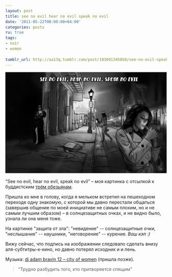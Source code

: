 ```yaml
---
layout: post
title: see no evil hear no evil speak no evil
date: '2011-05-22T00:00:00+04:00'
categories: posts
ru: true
tags:
- noir
- women

tumblr_url: http://aa13q.tumblr.com/post/103091345850/see-no-evil-speak-no-evil-speak-no-evil
---
```


![see no evil hear no evil speak no evil](/assets/img/posts/tumblr_files/tumblr_nfbhhlC06W1qg3f9lo1_1280.jpg)

“See no evil, hear no evil, speak no evil” – моя картинка с отсылкой к буддистским [трём обезьянам](https://ru.wikipedia.org/wiki/%D0%A2%D1%80%D0%B8_%D0%BE%D0%B1%D0%B5%D0%B7%D1%8C%D1%8F%D0%BD%D1%8B).
<!--more-->
Пришла ко мне в голову, когда я мельком встретил на пешеходном переходе одну знакомую, с которой мы давно перестали общаться (завершив общение по моей инициативе не самым плохим, но и не самым лучшим образом) – в солнцезащитных очках, и не видно было, узнала ли она меня тоже.

На картинке "защита от зла": "невидение" -- солнцезащитные очки, "неслышание" -- наушники, "неговорение" -- курение.
*Ваш кэп :)*

Вижу сейчас, что подпись на изображении следовало сделать внизу аля-субтитры-к-кино, но давно потерял исходник и и лень.

Музыка: [dj adam bravin 12 – city of women](https://www.youtube.com/watch?v=FedZcQaENuE) (пришла позже).

> "Трудно разбудить того, кто притворяется спящим"
